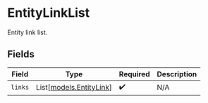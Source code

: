 # EntityLinkList

Entity link list.


## Fields

| Field                                              | Type                                               | Required                                           | Description                                        |
| -------------------------------------------------- | -------------------------------------------------- | -------------------------------------------------- | -------------------------------------------------- |
| `links`                                            | List[[models.EntityLink](../models/entitylink.md)] | :heavy_check_mark:                                 | N/A                                                |